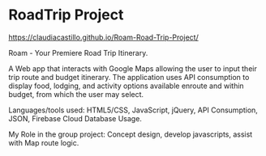 # RoadTrip Project

https://claudiacastillo.github.io/Roam-Road-Trip-Project/

Roam - Your Premiere Road Trip Itinerary.

A Web app that interacts with Google Maps allowing the user to input their trip route and budget itinerary. The application uses API consumption to display food, lodging, and activity options available enroute and within budget, from which the user may select.

Languages/tools used: HTML5/CSS, JavaScript, jQuery, API Consumption, JSON, Firebase Cloud Database Usage.

My Role in the group project: Concept design, develop javascripts, assist with Map route logic.
